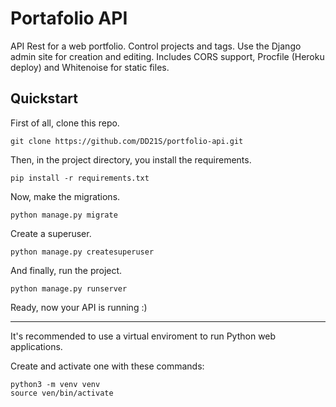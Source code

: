 # Portafolio API

API Rest for a web portfolio. Control projects and tags. Use the Django admin site for creation and editing. Includes CORS support, Procfile (Heroku deploy) and Whitenoise for static files.

## Quickstart

First of all, clone this repo.

```
git clone https://github.com/DD21S/portfolio-api.git
```

Then, in the project directory, you install the requirements.

```
pip install -r requirements.txt
```

Now, make the migrations.

```
python manage.py migrate
```

Create a superuser.

```
python manage.py createsuperuser
```

And finally, run the project.

```
python manage.py runserver
```

Ready, now your API is running :&#41;

---

It's recommended to use a virtual enviroment to run Python web applications.

Create and activate one with these commands:

```
python3 -m venv venv
source ven/bin/activate
```